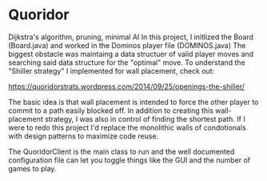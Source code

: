 # Quoridor
Dijkstra's algorithm, pruning, minimal AI
In this project, I initlized the Board (Board.java) and worked in the Dominos player file (DOMINOS.java) 
The biggest obstacle was maintaing a data structuer of valid player moves and searching said data structure for the "optimal"
move. To understand the "Shiller strategy" I implemented for wall placement, check out:

https://quoridorstrats.wordpress.com/2014/09/25/openings-the-shiller/

The basic idea is that wall placement is intended to force the other player to commit to a path easily blocked off. In addition to creating
this wall-placement strategy, I was also in control of finding the shortest path. If I were to redo this project I'd replace the monolithic walls
of condotionals with design patterns to maximize code reuse.

The QuoridorClient is the main class to run and the well documented configuration file can let you toggle things like the GUI and 
the number of games to play.
